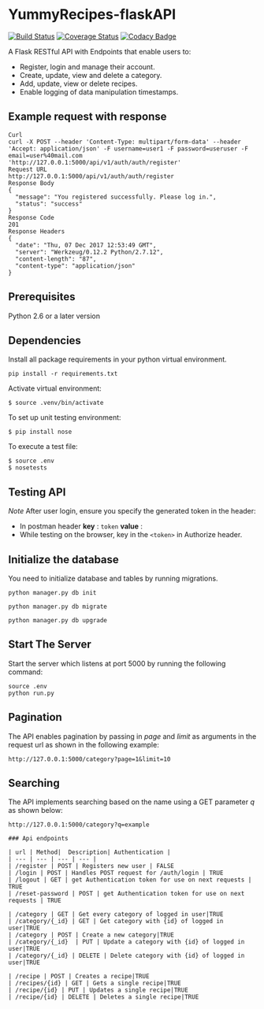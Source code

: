 # YummyRecipes-flaskAPI
[![Build Status](https://travis-ci.org/JoyyToo/YummyRecipes-flaskAPI.svg?branch=master)](https://travis-ci.org/JoyyToo/YummyRecipes-flaskAPI) [![Coverage Status](https://coveralls.io/repos/github/JoyyToo/YummyRecipes-flaskAPI/badge.svg)](https://coveralls.io/github/JoyyToo/YummyRecipes-flaskAPI) [![Codacy Badge](https://api.codacy.com/project/badge/Grade/0d508bcb432b4ca983a56ee409e42549)](https://www.codacy.com/app/JoyyToo/YummyRecipes-flaskAPI?utm_source=github.com&amp;utm_medium=referral&amp;utm_content=JoyyToo/YummyRecipes-flaskAPI&amp;utm_campaign=Badge_Grade)

A Flask RESTful API with Endpoints that enable users to:

- Register, login and manage their account.
- Create, update, view and delete a category.
- Add, update, view or delete recipes.
- Enable logging of data manipulation timestamps.

## Example request with response
```
Curl
curl -X POST --header 'Content-Type: multipart/form-data' --header 'Accept: application/json' -F username=user1 -F password=useruser -F email=user%40mail.com  'http://127.0.0.1:5000/api/v1/auth/auth/register'
Request URL
http://127.0.0.1:5000/api/v1/auth/auth/register
Response Body
{
  "message": "You registered successfully. Please log in.",
  "status": "success"
}
Response Code
201
Response Headers
{
  "date": "Thu, 07 Dec 2017 12:53:49 GMT",
  "server": "Werkzeug/0.12.2 Python/2.7.12",
  "content-length": "87",
  "content-type": "application/json"
}
```

## Prerequisites

Python 2.6 or a later version

## Dependencies
Install all package requirements in your python virtual environment.
```
pip install -r requirements.txt
```

Activate virtual environment:

```
$ source .venv/bin/activate
```

To set up unit testing environment:

```
$ pip install nose
```

To execute a test file:

```
$ source .env
$ nosetests
```

## Testing API

*Note* After user login, ensure you  specify the generated token in the header:

- In postman header **key** : `token` **value** : <token>
- While testing on the browser, key in the `<token>` in Authorize header.

## Initialize the database
You need to initialize database and tables by running migrations.

```
python manager.py db init

python manager.py db migrate

python manager.py db upgrade

```

## Start The Server
Start the server which listens at port 5000 by running the following command:
```
source .env
python run.py
```

## Pagination

The API enables pagination by passing in *page* and *limit* as arguments in the request url as shown in the following example:

```
http://127.0.0.1:5000/category?page=1&limit=10

```

## Searching

The API implements searching based on the name using a GET parameter *q* as shown below:

```
http://127.0.0.1:5000/category?q=example
```

```
### Api endpoints

| url | Method|  Description| Authentication |
| --- | --- | --- | --- |
| /register | POST | Registers new user | FALSE
| /login | POST | Handles POST request for /auth/login | TRUE
| /logout | GET | get Authentication token for use on next requests | TRUE
| /reset-password | POST | get Authentication token for use on next requests | TRUE

| /category | GET | Get every category of logged in user|TRUE
| /category/{_id} | GET | Get category with {id} of logged in user|TRUE
| /category | POST | Create a new category|TRUE
| /category/{_id}  | PUT | Update a category with {id} of logged in user|TRUE
| /category/{_id} | DELETE | Delete category with {id} of logged in user|TRUE

| /recipe | POST | Creates a recipe|TRUE
| /recipes/{id} | GET | Gets a single recipe|TRUE
| /recipe/{id} | PUT | Updates a single recipe|TRUE
| /recipe/{id} | DELETE | Deletes a single recipe|TRUE
```
